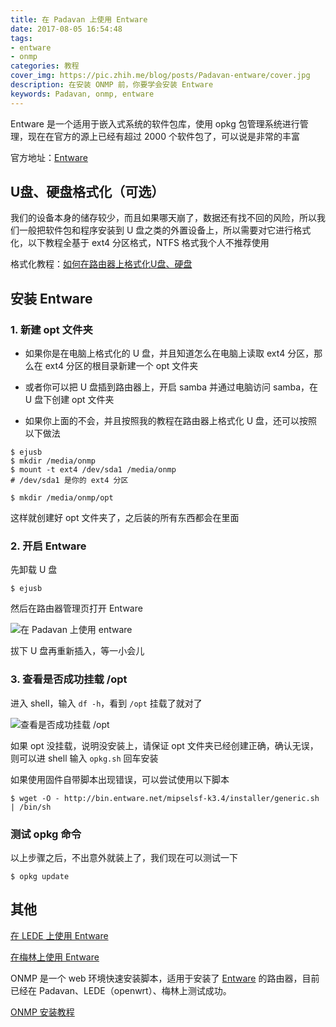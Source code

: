 ```yaml
---
title: 在 Padavan 上使用 Entware
date: 2017-08-05 16:54:48
tags:
- entware
- onmp
categories: 教程
cover_img: https://pic.zhih.me/blog/posts/Padavan-entware/cover.jpg
description: 在安装 ONMP 前，你要学会安装 Entware
keywords: Padavan, onmp, entware
---
```


Entware 是一个适用于嵌入式系统的软件包库，使用 opkg 包管理系统进行管理，现在在官方的源上已经有超过 2000 个软件包了，可以说是非常的丰富

官方地址：[Entware](https://entware.net/)

## U盘、硬盘格式化（可选）

我们的设备本身的储存较少，而且如果哪天崩了，数据还有找不回的风险，所以我们一般把软件包和程序安装到 U 盘之类的外置设备上，所以需要对它进行格式化，以下教程全基于 ext4 分区格式，NTFS 格式我个人不推荐使用

格式化教程：[如何在路由器上格式化U盘、硬盘](https://zhih.me/format-Upan-partition)

## 安装 Entware

### 1. 新建 opt 文件夹

- 如果你是在电脑上格式化的 U 盘，并且知道怎么在电脑上读取 ext4 分区，那么在 ext4 分区的根目录新建一个 opt 文件夹

- 或者你可以把 U 盘插到路由器上，开启 samba 并通过电脑访问 samba，在 U 盘下创建 opt 文件夹

- 如果你上面的不会，并且按照我的教程在路由器上格式化 U 盘，还可以按照以下做法

```shell
$ ejusb
$ mkdir /media/onmp
$ mount -t ext4 /dev/sda1 /media/onmp
# /dev/sda1 是你的 ext4 分区

$ mkdir /media/onmp/opt
```

这样就创建好 opt 文件夹了，之后装的所有东西都会在里面

### 2. 开启 Entware

先卸载 U 盘

```shell
$ ejusb
```

然后在路由器管理页打开 Entware

![在 Padavan 上使用 entware ](https://pic.zhih.me/blog/posts/Padavan-entware/在Padavan上使用entware.jpg)

拔下 U 盘再重新插入，等一小会儿

### 3. 查看是否成功挂载 /opt

进入 shell，输入 `df -h`，看到 `/opt` 挂载了就对了

![查看是否成功挂载 /opt](https://pic.zhih.me/blog/posts/Padavan-entware/查看是否成功挂载.jpg)

如果 opt 没挂载，说明没安装上，请保证 opt 文件夹已经创建正确，确认无误，则可以进 shell 输入 `opkg.sh` 回车安装

如果使用固件自带脚本出现错误，可以尝试使用以下脚本

```shell
$ wget -O - http://bin.entware.net/mipselsf-k3.4/installer/generic.sh | /bin/sh
```

### 测试 opkg 命令

以上步骤之后，不出意外就装上了，我们现在可以测试一下

```shell
$ opkg update
```

## 其他

[在 LEDE 上使用 Entware](https://zhih.me/LEDE-entware/)

[在梅林上使用 Entware](https://zhih.me/Merlin-entware/)

ONMP 是一个 web 环境快速安装脚本，适用于安装了 [Entware](https://entware.net/) 的路由器，目前已经在 Padavan、LEDE（openwrt）、梅林上测试成功。

[ONMP 安装教程](https://zhih.me/onmp-installation/)
